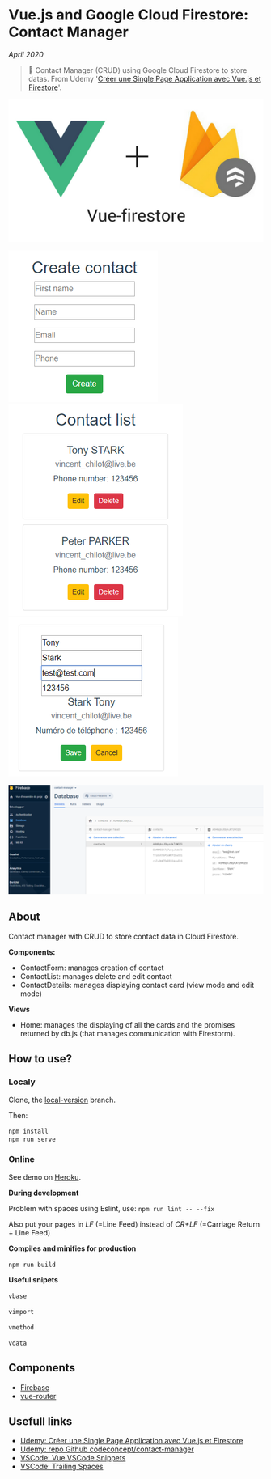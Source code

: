 # Vue.js and Google Cloud Firestore: Contact Manager

*April 2020*

> 🔨 Contact Manager (CRUD) using Google Cloud Firestore to store datas. From Udemy '[Créer une Single Page Application avec Vue.js et Firestore](https://www.udemy.com/course/creer-une-single-page-application-avec-vuejs-et-firestore)'.


![Vue+Firestore logos](readme-img/logo-vue-firestore.png)

![Capture](readme-img/capture01.png)![Capture](readme-img/capture02.png)![Capture](readme-img/capture03.png)


![Capture DB](readme-img/capture-firestore.png)

## About

Contact manager with CRUD to store contact data in Cloud Firestore.

**Components:**
- ContactForm: manages creation of contact
- ContactList:  manages delete and edit contact
- ContactDetails: manages displaying contact card (view mode and edit mode)

**Views**

- Home: manages the displaying of all the cards and the promises returned by db.js
(that manages communication with Firestorm).

## How to use?

### Localy

Clone, the [local-version](https://github.com/Raigyo/vue-contact-manager/tree/local-version) branch.

Then:

```
npm install
npm run serve
```

### Online

See demo on [Heroku](#).

**During development**

Problem with spaces using Eslint, use: `npm run lint -- --fix`

Also put your pages in *LF* (=Line Feed) instead of *CR+LF* (=Carriage Return + Line Feed)

**Compiles and minifies for production**

`npm run build`

**Useful snipets**

`vbase`

`vimport`

`vmethod`

`vdata`

## Components

- [Firebase](https://www.npmjs.com/package/firebase)
- [vue-router](https://www.npmjs.com/package/vue-router)

## Usefull links

- [Udemy: Créer une Single Page Application avec Vue.js et Firestore](https://www.udemy.com/course/creer-une-single-page-application-avec-vuejs-et-firestore)
- [Udemy: repo Github codeconcept/contact-manager](https://github.com/codeconcept/contact-manager)
- [VSCode: Vue VSCode Snippets](https://marketplace.visualstudio.com/items?itemName=sdras.vue-vscode-snippets)
- [VSCode: Trailing Spaces](https://marketplace.visualstudio.com/items?itemName=shardulm94.trailing-spaces)